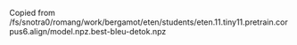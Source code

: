 Copied from /fs/snotra0/romang/work/bergamot/eten/students/eten.11.tiny11.pretrain.corpus6.align/model.npz.best-bleu-detok.npz
